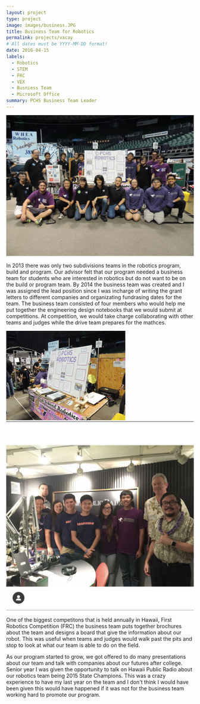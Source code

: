 ```yaml
---
layout: project
type: project
image: images/business.JPG
title: Business Team for Robotics 
permalink: projects/vacay
# All dates must be YYYY-MM-DD format!
date: 2016-04-15
labels:
  - Robotics 
  - STEM
  - FRC
  - VEX 
  - Busniess Team 
  - Microsoft Office 
summary: PCHS Business Team Leader 
---
```


<img class="ui medium right floated rounded image" src="../images/comp.jpg">

 In 2013 there was only two subdivisions teams in the robotics program, build and program. Our advisor felt that our program needed a business team for students who are interested in robotics but do not want to be on the build or program team. By 2014 the business team was created and I was assigned the lead position since I was incharge of writing the grant letters to different companies and organizating fundrasing dates for the team. The business team consisted of four members who would help me put together the engineering design notebooks that we would submit at competitions. At competition, we would take charge collaborating with other teams and judges while the drive team prepares for the mathces. 
 
 <img class="ui medium left floated rounded image" src="../images/business.JPG">
 
<img class="ui medium left floated rounded image" src="../images/radio.jpg">
 
 One of the biggest competitons that is held annually in Hawaii, First Robotics Competition (FRC) the business team puts together brochures about the team and designs a board that give the information about our robot. This was useful when teams and judges would walk past the pits and stop to look at what our team is able to do on the field. 

 As our program started to grow, we got offered to do many presentations about our team and talk with companies about our futures after college. Senior year I was given the opportunity to talk on Hawaii Public Radio about our robotics team being 2015 State Champions. This was a crazy experience to have my last year on the team and I don't think I would have been given this would have happened if it was not for the business team working hard to promote our program.  

